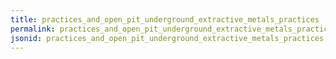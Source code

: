 ```yaml
---
title: practices_and_open_pit_underground_extractive_metals_practices
permalink: practices_and_open_pit_underground_extractive_metals_practices.html
jsonid: practices_and_open_pit_underground_extractive_metals_practices
---
```

